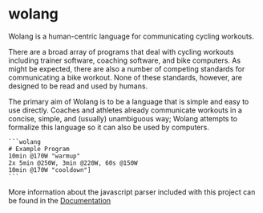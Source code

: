 # wolang

Wolang is a human-centric language for communicating cycling workouts.

There are a broad array of programs that deal with cycling workouts including trainer software, coaching software, and bike computers. As might be expected, there are also a number of competing standards for communicating a bike workout. None of these standards, however, are designed to be read and used by humans.

The primary aim of Wolang is to be a language that is simple and easy to use directly. Coaches and athletes already communicate workouts in a concise, simple, and (usually) unambiguous way; Wolang attempts to formalize this language so it can also be used by computers.

    ```wolang
    # Example Program
    10min @170W "warmup"
    2x 5min @250W, 3min @220W, 60s @150W
    10min @170W "cooldown"]
    ```

More information about the javascript parser included with this project can be found in the [Documentation](DOCUMENTATION.md)
